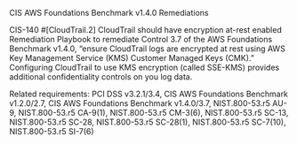 CIS AWS Foundations Benchmark v1.4.0 Remediations

CIS-140 #[CloudTrail.2] CloudTrail should have encryption at-rest enabled
Remediation Playbook to remediate Control 3.7 of the AWS Foundations Benchmark v1.4.0, “ensure CloudTrail logs are encrypted at rest using AWS Key Management Service (KMS) Customer Managed Keys (CMK).” Configuring CloudTrail to use KMS encryption (called SSE-KMS) provides additional confidentiality controls on you log data.

Related requirements: PCI DSS v3.2.1/3.4, CIS AWS Foundations Benchmark v1.2.0/2.7, CIS AWS Foundations Benchmark v1.4.0/3.7, NIST.800-53.r5 AU-9, NIST.800-53.r5 CA-9(1), NIST.800-53.r5 CM-3(6), NIST.800-53.r5 SC-13, NIST.800-53.r5 SC-28, NIST.800-53.r5 SC-28(1), NIST.800-53.r5 SC-7(10), NIST.800-53.r5 SI-7(6)